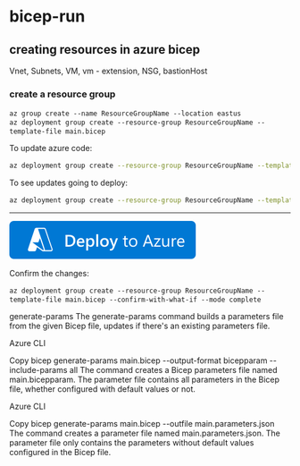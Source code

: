 # bicep-run

## creating resources in azure bicep
Vnet, Subnets, VM, vm - extension, NSG, bastionHost

### create a resource group

```azcli
az group create --name ResourceGroupName --location eastus
az deployment group create --resource-group ResourceGroupName --template-file main.bicep
```

To update azure code:

```bash
az deployment group create --resource-group ResourceGroupName --template-file main.bicep --mode complete
```

To see updates going to deploy:
```bash
az deployment group create --resource-group ResourceGroupName --template-file main.bicep --what-if --mode complete
```
---
[![Deploy To Azure](https://raw.githubusercontent.com/Azure/azure-quickstart-templates/master/1-CONTRIBUTION-GUIDE/images/deploytoazure.svg?sanitize=true)](https://portal.azure.com/)

Confirm the changes:
```
az deployment group create --resource-group ResourceGroupName --template-file main.bicep --confirm-with-what-if --mode complete

```


generate-params
The generate-params command builds a parameters file from the given Bicep file, updates if there's an existing parameters file.

Azure CLI

Copy
bicep generate-params main.bicep --output-format bicepparam --include-params all
The command creates a Bicep parameters file named main.bicepparam. The parameter file contains all parameters in the Bicep file, whether configured with default values or not.

Azure CLI

Copy
bicep generate-params main.bicep --outfile main.parameters.json
The command creates a parameter file named main.parameters.json. The parameter file only contains the parameters without default values configured in the Bicep file.
